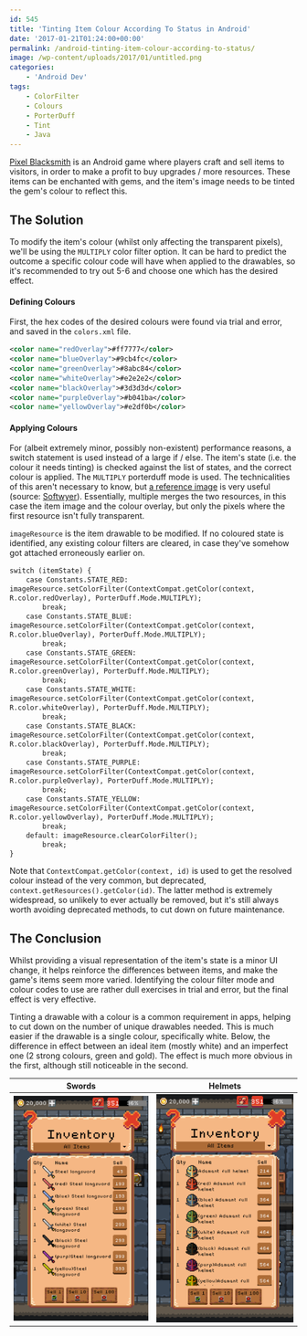 ```yaml
---
id: 545
title: 'Tinting Item Colour According To Status in Android'
date: '2017-01-21T01:24:00+00:00'
permalink: /android-tinting-item-colour-according-to-status/
image: /wp-content/uploads/2017/01/untitled.png
categories:
    - 'Android Dev'
tags:
    - ColorFilter
    - Colours
    - PorterDuff
    - Tint
    - Java
---
```


[Pixel Blacksmith](https://play.google.com/store/apps/details?id=uk.co.jakelee.blacksmith) is an Android game where players craft and sell items to visitors, in order to make a profit to buy upgrades / more resources. These items can be enchanted with gems, and the item's image needs to be tinted the gem's colour to reflect this.

## The Solution

To modify the item's colour (whilst only affecting the transparent pixels), we'll be using the `MULTIPLY` color filter option. It can be hard to predict the outcome a specific colour code will have when applied to the drawables, so it's recommended to try out 5-6 and choose one which has the desired effect.

#### Defining Colours

First, the hex codes of the desired colours were found via trial and error, and saved in the `colors.xml` file.

```xml
<color name="redOverlay">#ff7777</color>
<color name="blueOverlay">#9cb4fc</color>
<color name="greenOverlay">#8abc84</color>
<color name="whiteOverlay">#e2e2e2</color>
<color name="blackOverlay">#3d3d3d</color>
<color name="purpleOverlay">#b041ba</color>
<color name="yellowOverlay">#e2df0b</color>
```

#### Applying Colours

For (albeit extremely minor, possibly non-existent) performance reasons, a switch statement is used instead of a large if / else. The item's state (i.e. the colour it needs tinting) is checked against the list of states, and the correct colour is applied. The `MULTIPLY` porterduff mode is used. The technicalities of this aren't necessary to know, but [a reference image](https://i.imgur.com/62EDoqI.png) is very useful (source: [Softwyer](https://softwyer.wordpress.com/2012/01/21/1009/)). Essentially, multiple merges the two resources, in this case the item image and the colour overlay, but only the pixels where the first resource isn't fully transparent.

`imageResource` is the item drawable to be modified. If no coloured state is identified, any existing colour filters are cleared, in case they've somehow got attached erroneously earlier on.

```
switch (itemState) {
    case Constants.STATE_RED: imageResource.setColorFilter(ContextCompat.getColor(context, R.color.redOverlay), PorterDuff.Mode.MULTIPLY);
        break;
    case Constants.STATE_BLUE: imageResource.setColorFilter(ContextCompat.getColor(context, R.color.blueOverlay), PorterDuff.Mode.MULTIPLY);
        break;
    case Constants.STATE_GREEN: imageResource.setColorFilter(ContextCompat.getColor(context, R.color.greenOverlay), PorterDuff.Mode.MULTIPLY);
        break;
    case Constants.STATE_WHITE: imageResource.setColorFilter(ContextCompat.getColor(context, R.color.whiteOverlay), PorterDuff.Mode.MULTIPLY);
        break;
    case Constants.STATE_BLACK: imageResource.setColorFilter(ContextCompat.getColor(context, R.color.blackOverlay), PorterDuff.Mode.MULTIPLY);
        break;
    case Constants.STATE_PURPLE: imageResource.setColorFilter(ContextCompat.getColor(context, R.color.purpleOverlay), PorterDuff.Mode.MULTIPLY);
        break;
    case Constants.STATE_YELLOW: imageResource.setColorFilter(ContextCompat.getColor(context, R.color.yellowOverlay), PorterDuff.Mode.MULTIPLY);
        break;
    default: imageResource.clearColorFilter();
        break;
}
```

Note that `ContextCompat.getColor(context, id)` is used to get the resolved colour instead of the very common, but deprecated, `context.getResources().getColor(id)`. The latter method is extremely widespread, so unlikely to ever actually be removed, but it's still always worth avoiding deprecated methods, to cut down on future maintenance.

## The Conclusion

Whilst providing a visual representation of the item's state is a minor UI change, it helps reinforce the differences between items, and make the game's items seem more varied. Identifying the colour filter mode and colour codes to use are rather dull exercises in trial and error, but the final effect is very effective.

Tinting a drawable with a colour is a common requirement in apps, helping to cut down on the number of unique drawables needed. This is much easier if the drawable is a single colour, specifically white. Below, the difference in effect between an ideal item (mostly white) and an imperfect one (2 strong colours, green and gold). The effect is much more obvious in the first, although still noticeable in the second.

| Swords | Helmets |
| -- | -- |
| [![screenshot_1484960747](/wp-content/uploads/2017/01/screenshot_1484960747.png)](/wp-content/uploads/2017/01/screenshot_1484960747.png) | [![screenshot_1484961693](/wp-content/uploads/2017/01/screenshot_1484961693.png)](/wp-content/uploads/2017/01/screenshot_1484961693.png) |
